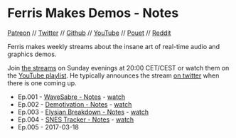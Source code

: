 # Ferris Makes Demos - Notes

[Patreon][on-patreon] // [Twitter][on-twitter] // [Github][on-github] // [YouTube][on-youtube] // [Pouet][on-pouet] // [Reddit][on-reddit]

Ferris makes weekly streams about the insane art of real-time audio and graphics demos.

Join [the streams][streams] on Sunday evenings at 20:00 CET/CEST or watch them on the [YouTube playlist][playlist]. He typically announces the stream [on twitter][on-twitter] when there is one coming up.

- Ep.001 - [WaveSabre - Notes](ep-001-wavesabre.md) - [watch](https://www.youtube.com/watch?v=V8JXraZPkh8)
- Ep.002 - [Demotivation - Notes](ep-002-demotivation.md) - [watch](https://www.youtube.com/watch?v=p9Obe-Xg35o)
- Ep.003 - [Elysian Breakdown - Notes](ep-003-elysian-breakdown.md) - [watch](https://www.youtube.com/watch?v=DcsesTY6AxI)
- Ep.004 - [SNES Tracker - Notes](ep-004-snes-tracker.md) - [watch](https://www.youtube.com/watch?v=FNDZSbLdzrs)
- Ep.005 - 2017-03-18

[ferris]: http://www.pouet.net/user.php?who=16820

[streams]: https://www.twitch.tv/ferrisstreamsstuff

[playlist]: https://www.youtube.com/playlist?list=PL-sXmdrqqYYeyUpx7BvKXpcw8EbFQLR70

[on-patreon]: https://www.patreon.com/ferrisstreamsstuff

[on-twitter]: https://twitter.com/ferristweetsnow

[on-github]: https://github.com/yupferris

[on-pouet]: http://www.pouet.net/user.php?who=16820

[on-reddit]: https://www.reddit.com/user/yupferris

[on-youtube]: https://www.youtube.com/channel/UC4mpLlHn0FOekNg05yCnkzQ
